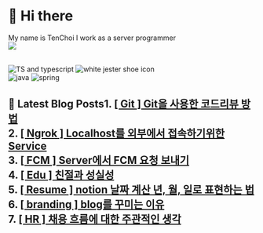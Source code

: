 # 👋 Hi there 
My name is TenChoi
I work as a server programmer
<br />
<a href="https://github.com/ten-log">
  <img align="center" src="https://github-readme-stats-theta-gules-17.vercel.app/api?username=ten-log&show_icons=true&theme=dark&line_height=20"/>
</a>
<br />
<br />
<div>
<img src="https://img.shields.io/badge/TypeScript-007ACC?style=for-the-badge&logo=typescript&logoColor=white" alt="TS and typescript"/>
<img src="https://img.shields.io/badge/Express.js-404D59?style=for-the-badge" alt="white jester shoe icon"/> <br/>
<img src="https://img.shields.io/badge/Java-ED8B00?style=for-the-badge&logo=openjdk&logoColor=white" alt="java"/>
<img src="https://img.shields.io/badge/Spring-6DB33F?style=for-the-badge&logo=spring&logoColor=white" alt="spring"/>
</div>

## 📕 Latest Blog Posts1. <a href=https://yeolceo.tistory.com/195>[ Git ] Git을 사용한 코드리뷰 방법</a></br>2. <a href=https://yeolceo.tistory.com/184>[ Ngrok ] Localhost를 외부에서 접속하기위한 Service</a></br>3. <a href=https://yeolceo.tistory.com/183>[ FCM ] Server에서 FCM 요청 보내기</a></br>4. <a href=https://yeolceo.tistory.com/182>[ Edu ] 친절과 성실성</a></br>5. <a href=https://yeolceo.tistory.com/181>[ Resume ] notion 날짜 계산 년, 월, 일로 표현하는 법</a></br>6. <a href=https://yeolceo.tistory.com/180>[ branding ] blog를 꾸미는 이유</a></br>7. <a href=https://yeolceo.tistory.com/179>[ HR ] 채용 흐름에 대한 주관적인 생각</a></br>